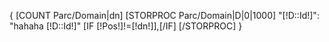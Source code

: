 {
        [COUNT Parc/Domain|dn]
        [STORPROC Parc/Domain|D|0|1000]
                "[!D::Id!]": "hahaha [!D::Id!]" [IF [!Pos!]!=[!dn!]],[/IF]
        [/STORPROC]
}